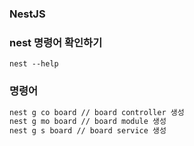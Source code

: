 ### NestJS 
### nest 명령어 확인하기
```
nest --help
```

### 명령어
```Bash
nest g co board // board controller 생성
nest g mo board // board module 생성
nest g s board // board service 생성
```
